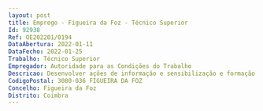 ```yaml
--- 
layout: post
title: Emprego - Figueira da Foz - Técnico Superior
Id: 92938
Ref: OE202201/0194
DataAbertura: 2022-01-11
DataFecho: 2022-01-25
Trabalho: Técnico Superior
Empregador: Autoridade para as Condições do Trabalho
Descricao: Desenvolver ações de informação e sensibilização e formação em matéria de SST • Realizar ações de informação, sensibilização e formação na área da SST junto de estabelecimentos de ensino, universidades, empresas, trabalhadores, associações de empresas e associações de trabalhadores, entre outros • Participar em congressos, colóquios e seminários, como orador, no âmbito de temáticas da SST  • Conceção de instrumentos e ferramentas de apoio às empresas, escolas, centro de formação entre outros (Instrumentos de avaliação de riscos, listas de verificação, guias técnicos, folhetos, brochuras, vídeos, etc).• Atendimento específico em matéria de SST  presencial, telefónico, escrito.Assegurar ou apoiar o desenvolvimento das atividades principais dos Serviços de Segurança no Trabalho • Proceder à avaliação dos riscos, elaborando os respetivos relatórios • Elaborar o plano de prevenção de riscos profissionais, bem como planos detalhados de prevenção e proteção exigidos por legislação específica • Participar na elaboração do plano de emergência interno, incluindo os planos específicos de combate a incêndios, evacuação de instalações e primeiros socorros • Colaborar na conceção de locais, métodos e organização do trabalho, bem como na escolha e na manutenção de equipamentos de trabalho • Supervisionar o aprovisionamento, a validade e a conservação dos equipamentos de proteção individual, bem como a instalação e a manutenção da sinalização de segurança • Coordenar as medidas a adotar em caso de perigo grave e iminente • Vigiar as condições de trabalho de trabalhadores em situações mais vulneráveis • Conceber e desenvolver o programa de informação para a promoção da segurança e saúde no trabalho, promovendo a integração das medidas de prevenção nos sistemas de informação e comunicação da empresa • Conceber e desenvolver o programa de formação para a promoção da segurança e saúde no trabalho • Apoiar as atividades de informação e consulta dos representantes dos trabalhadores para a segurança e saúde no trabalho ou, na sua falta, dos próprios trabalhadores • Assegurar ou acompanhar a execução das medidas de prevenção, promovendo a sua eficiência e operacionalidade • Organizar os elementos necessários às notificações obrigatórias • Elaborar as participações obrigatórias em caso de acidente de trabalho ou doença profissional • Coordenar ou acompanhar auditorias e inspeções internas • Analisar as causas de acidentes de trabalho ou da ocorrência de doenças profissionais, elaborando os respetivos relatórios • Recolher e organizar elementos estatísticos relativos à segurança e à saúde no trabalho.Instrução e análise de processos e notificações obrigatórias em matéria de SST e realização de auditorias e visitas de promoção de SST • Elaborar pareceres técnicos e realizar vistorias no âmbito do licenciamento industrial • Elaborar pareceres técnicos no domínio da promoção das condições de SST • Analisar as Comunicações Prévias de abertura de Estaleiro e perspetivar as ações preventivas adequadas • Analisar os Planos de Trabalho e notificações em matéria de amianto e perspetivar as ações preventivas adequadas • Analisar outras notificações obrigatórias e perspetivar as ações preventivas adequadas • Instruir processos de regulação de serviços de SST, de certificação de entidades formadoras e de emissão de títulos profissionais de técnicos e de técnicos superiores de segurança no trabalho • Instruir processos de candidatura a apoio a projetos, e da prevenção dos riscos profissionais, assegurar os procedimentos administrativos financeiros e contabilísticos relacionados com os projetos • Realizar visitas de acompanhamento e auditorias aos serviços de segurança no trabalho, a entidades formadoras certificadas e a entidades com projetos apoiados no âmbito do PROAP.Outras atividades • Participação em grupos de trabalho internos e externos.
CodigoPostal: 3080-036 FIGUEIRA DA FOZ
Concelho: Figueira da Foz
Distrito: Coimbra
--- 
```

